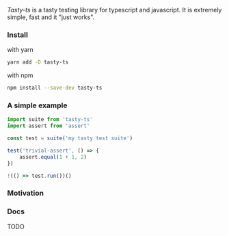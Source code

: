 *Tasty-ts* is a tasty testing library for typescript and javascript. It is extremely simple, fast and it "just works".

### Install

with yarn
```sh
yarn add -D tasty-ts
```

with npm
```sh
npm install --save-dev tasty-ts
```

### A simple example
```ts
import suite from 'tasty-ts'
import assert from 'assert'

const test = suite('my tasty test suite')

test('trivial-assert', () => {
    assert.equal(1 + 1, 2)
})

!(() => test.run())()
```


### Motivation

### Docs
TODO